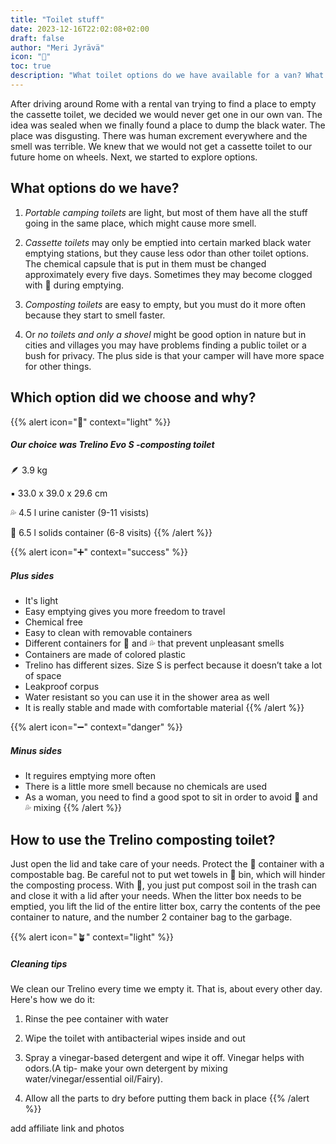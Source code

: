 ```yaml
---
title: "Toilet stuff"
date: 2023-12-16T22:02:08+02:00
draft: false
author: "Meri Jyrävä"
icon: "🚽"
toc: true
description: "What toilet options do we have available for a van? What option did we choose?"
---
```


After driving around Rome with a rental van trying to find a place to empty the cassette toilet, we decided we would never get one in our own van. The idea was sealed when we finally found a place to dump the black water. The place was disgusting. There was human excrement everywhere and the smell was terrible. We knew that we would not get a cassette toilet to our future home on wheels. Next, we started to explore options.


## What options do we have?

1. *Portable camping toilets* are light, but most of them have all the stuff going in the same place, which might cause more smell.

2. *Cassette toilets* may only be emptied into certain marked black water emptying stations, but they cause less odor than other toilet options. The chemical capsule that is put in them must be changed approximately every five days. Sometimes they may become clogged with 💩 during emptying.

3. *Composting toilets* are easy to empty, but you must do it more often because they start to smell faster.

4. Or *no toilets and only a shovel* might be good option in nature but in cities and villages you may have problems finding a public toilet or a bush for privacy. The plus side is that your camper will have more space for other things.


## Which option did we choose and why?

{{% alert icon="🚽" context="light" %}}
##### Our choice was Trelino Evo S -composting toilet

🪶 3.9 kg

▪️ 33.0 x 39.0 x 29.6 cm

💦 4.5 l urine canister (9-11 visists)

💩 6.5 l solids container (6-8 visits)
{{% /alert %}}

{{% alert icon="➕" context="success" %}}
##### Plus sides
- It's light
- Easy emptying gives you more freedom to travel
- Chemical free
- Easy to clean with removable containers
- Different containers for 💩 and 💦 that prevent unpleasant smells
- Containers are made of colored plastic
- Trelino has different sizes. Size S is perfect because it doesn’t take a lot of space
- Leakproof corpus
- Water resistant so you can use it in the shower area as well
- It is really stable and made with comfortable material
{{% /alert %}}

{{% alert icon="➖" context="danger" %}}
##### Minus sides
- It reguires emptying more often
- There is a little more smell because no chemicals are used
- As a woman, you need to find a good spot to sit in order to avoid 💩 and 💦 mixing
{{% /alert %}}


## How to use the Trelino composting toilet?
Just open the lid and take care of your needs. Protect the 💩 container with a compostable bag. Be careful not to put wet towels in 💩 bin, which will hinder the composting process. With 💩, you just put compost soil in the trash can and close it with a lid after your needs. When the litter box needs to be emptied, you lift the lid of the entire litter box, carry the contents of the pee container to nature, and the number 2 container bag to the garbage.


{{% alert icon="🪴" context="light" %}}
##### Cleaning tips
We clean our Trelino every time we empty it. That is, about every other day. Here's how we do it:

1. Rinse the pee container with water

2. Wipe the toilet with antibacterial wipes inside and out

3. Spray a vinegar-based detergent and wipe it off. Vinegar helps with odors.(A tip- make your own detergent by mixing water/vinegar/essential oil/Fairy).

4. Allow all the parts to dry before putting them back in place
{{% /alert %}}


add affiliate link and photos
